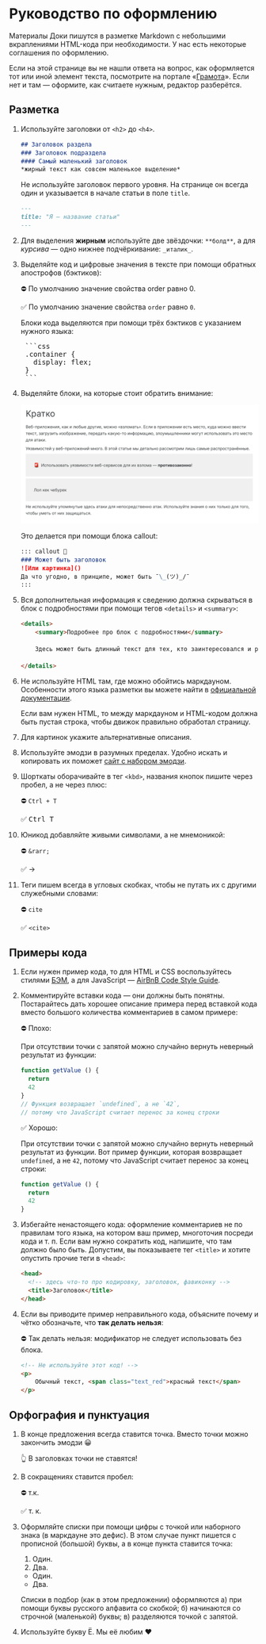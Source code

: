 # Руководство по оформлению

Материалы Доки пишутся в разметке Markdown с небольшими вкраплениями HTML-кода при необходимости. У нас есть некоторые соглашения по оформлению.

Если на этой странице вы не нашли ответа на вопрос, как оформляется тот или иной элемент текста, посмотрите на портале «[Грамота](http://gramota.ru/)». Если нет и там — оформите, как считаете нужным, редактор разберётся.

## Разметка

1. Используйте заголовки от `<h2>` до `<h4>`.

    ```markdown
    ## Заголовок раздела
    ### Заголовок подраздела
    #### Самый маленький заголовок
    *жирный текст как совсем маленькое выделение*
    ```

    Не используйте заголовок первого уровня. На странице он всегда один и указывается в начале статьи в поле `title`.

    ```markdown
    ---
    title: "Я — название статьи"
    ---
    ```

1. Для выделения **жирным** используйте две звёздочки: `**болд**`, а для _курсива_ — одно нижнее подчёркивание: `_италик_`.

1. Выделяйте код и цифровые значения в тексте при помощи обратных апострофов (бэктиков):

    ⛔ По умолчанию значение свойства order равно 0.

    ✅ По умолчанию значение свойства `order` равно `0`.

    Блоки кода выделяются при помощи трёх бэктиков с указанием нужного языка:

    <pre>
    ```css
    .container {
      display: flex;
    }
    ```</pre>

1. Выделяйте блоки, на которые стоит обратить внимание:

    ![Пример блоков с выделением](images/callouts.png)

    Это делается при помощи блока callout:

    ```markdown
    ::: callout 🥨
    ### Может быть заголовок
    ![Или картинка]()
    Да что угодно, в принципе, может быть ¯\_(ツ)_/¯
    :::
    ```

1. Вся дополнительная информация к сведению должна скрываться в блок с подробностями при помощи тегов `<details>` и `<summary>`:

    ```html
    <details>
        <summary>Подробнее про блок с подробностями</summary>

        Здесь может быть длинный текст для тех, кто заинтересовался и раскрыл блок.

    </details>
    ```

1. Не используйте HTML там, где можно обойтись маркдауном. Особенности этого языка разметки вы можете найти в [официальной документации](https://daringfireball.net/projects/markdown/).

    Если вам нужен HTML, то между маркдауном и HTML-кодом должна быть пустая строка, чтобы движок правильно обработал страницу.

1. Для картинок укажите альтернативные описания.

1. Используйте эмодзи в разумных пределах. Удобно искать и копировать их поможет [сайт с набором эмодзи](https://ru.piliapp.com/emoji/list/).

1. Шорткаты оборачивайте в тег `<kbd>`, названия кнопок пишите через пробел, а не через плюс:

    ⛔ `Ctrl + T`

    ✅  <kbd>Ctrl T</kbd>

1. Юникод добавляйте живыми символами, а не мнемоникой:

    ⛔ `&rarr;`

    ✅  →

1. Теги пишем всегда в угловых скобках, чтобы не путать их с другими служебными словами:

    ⛔ `cite`

    ✅ `<cite>`

## Примеры кода

1. Если нужен пример кода, то для HTML и CSS воспользуйтесь стилями [БЭМ](https://ru.bem.info/), а для JavaScript — [AirBnB Code Style Guide](https://github.com/airbnb/javascript).

1. Комментируйте вставки кода — они должны быть понятны. Постарайтесь дать хорошее описание примера перед вставкой кода вместо большого количества комментариев в самом примере:

    ⛔ Плохо:

    При отсутствии точки с запятой можно случайно вернуть неверный результат из функции:

    ```js
    function getValue () {
      return
      42
    }
    // Функция возвращает `undefined`, а не `42`,
    // потому что JavaScript считает перенос за конец строки
    ```

    ✅ Хорошо:

    При отсутствии точки с запятой можно случайно вернуть неверный результат из функции. Вот пример функции, которая возвращает `undefined`, а не `42`, потому что JavaScript считает перенос за конец строки:

    ```js
    function getValue () {
      return
      42
    }
    ```

1. Избегайте ненастоящего кода: оформление комментариев не по правилам того языка, на котором ваш пример, многоточия посреди кода и т. п. Если вам нужно сократить код, напишите, что там должно было быть. Допустим, вы показываете тег `<title>` и хотите опустить прочие теги в `<head>`:

    ```html
    <head>
      <!-- здесь что-то про кодировку, заголовок, фавиконку -->
      <title>Заголовок</title>
    </head>
    ```

1. Если вы приводите пример неправильного кода, объясните почему и чётко обозначьте, что **так делать нельзя**:

    ⛔ Так делать нельзя: модификатор не следует использовать без блока.

    ```html
    <!-- Не используйте этот код! -->
    <p>
        Обычный текст, <span class="text_red">красный текст</span>
    </p>
    ```

## Орфография и пунктуация

1. В конце предложения всегда ставится точка. Вместо точки можно закончить эмодзи 😀

    👆 В заголовках точки не ставятся!

1. В сокращениях ставится пробел:

    ⛔ т.к.

    ✅ т. к.

1. Оформляйте списки при помощи цифры с точкой или наборного знака (в маркдауне это дефис). В этом случае пункт пишется с прописной (большой) буквы, а в конце пункта ставится точка:

    1. Один.
    2. Два.

    - Один.
    - Два.

    Списки в подбор (как в этом предложении) оформляются а) при помощи буквы русского алфавита со скобкой; б) начинаются со строчной (маленькой) буквы; в) разделяются точкой с запятой.

1. Используйте букву Ё. Мы её любим ❤️
